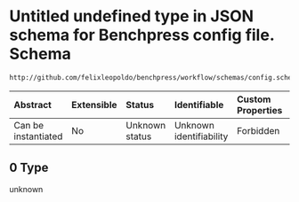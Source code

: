 # Untitled undefined type in JSON schema for Benchpress config file. Schema

```txt
http://github.com/felixleopoldo/benchpress/workflow/schemas/config.schema.json#/definitions/bdgraph_graphsim/examples/0
```



| Abstract            | Extensible | Status         | Identifiable            | Custom Properties | Additional Properties | Access Restrictions | Defined In                                                        |
| :------------------ | :--------- | :------------- | :---------------------- | :---------------- | :-------------------- | :------------------ | :---------------------------------------------------------------- |
| Can be instantiated | No         | Unknown status | Unknown identifiability | Forbidden         | Allowed               | none                | [config.schema.json\*](config.schema.json "open original schema") |

## 0 Type

unknown
